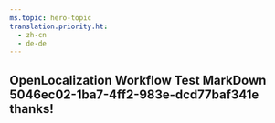 ```yaml
---
ms.topic: hero-topic
translation.priority.ht: 
  - zh-cn
  - de-de
---
```

## OpenLocalization Workflow Test MarkDown 5046ec02-1ba7-4ff2-983e-dcd77baf341e thanks!
